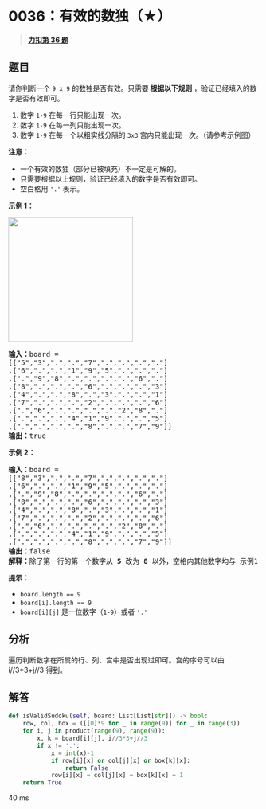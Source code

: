 # 0036：有效的数独（★）


> <u>**[力扣第 36 题](https://leetcode.cn/problems/valid-sudoku/)**</u>

## 题目

<p>请你判断一个 <code>9 x 9</code> 的数独是否有效。只需要<strong> 根据以下规则</strong> ，验证已经填入的数字是否有效即可。</p>

<ol>
<li>数字 <code>1-9</code> 在每一行只能出现一次。</li>
<li>数字 <code>1-9</code> 在每一列只能出现一次。</li>
<li>数字 <code>1-9</code> 在每一个以粗实线分隔的 <code>3x3</code> 宫内只能出现一次。（请参考示例图）</li>
</ol>



<p><strong>注意：</strong></p>

<ul>
<li>一个有效的数独（部分已被填充）不一定是可解的。</li>
<li>只需要根据以上规则，验证已经填入的数字是否有效即可。</li>
<li>空白格用 <code>'.'</code> 表示。</li>
</ul>



<p><strong>示例 1：</strong></p>
<img src="https://assets.leetcode-cn.com/aliyun-lc-upload/uploads/2021/04/12/250px-sudoku-by-l2g-20050714svg.png" style="height:250px; width:250px" />
<pre>
<strong>输入：</strong>board =
[["5","3",".",".","7",".",".",".","."]
,["6",".",".","1","9","5",".",".","."]
,[".","9","8",".",".",".",".","6","."]
,["8",".",".",".","6",".",".",".","3"]
,["4",".",".","8",".","3",".",".","1"]
,["7",".",".",".","2",".",".",".","6"]
,[".","6",".",".",".",".","2","8","."]
,[".",".",".","4","1","9",".",".","5"]
,[".",".",".",".","8",".",".","7","9"]]
<strong>输出：</strong>true
</pre>

<p><strong>示例 2：</strong></p>

<pre>
<strong>输入：</strong>board =
[["8","3",".",".","7",".",".",".","."]
,["6",".",".","1","9","5",".",".","."]
,[".","9","8",".",".",".",".","6","."]
,["8",".",".",".","6",".",".",".","3"]
,["4",".",".","8",".","3",".",".","1"]
,["7",".",".",".","2",".",".",".","6"]
,[".","6",".",".",".",".","2","8","."]
,[".",".",".","4","1","9",".",".","5"]
,[".",".",".",".","8",".",".","7","9"]]
<strong>输出：</strong>false
<strong>解释：</strong>除了第一行的第一个数字从<strong> 5</strong> 改为 <strong>8 </strong>以外，空格内其他数字均与 示例1 相同。 但由于位于左上角的 3x3 宫内有两个 8 存在, 因此这个数独是无效的。</pre>



<p><strong>提示：</strong></p>

<ul>
<li><code>board.length == 9</code></li>
<li><code>board[i].length == 9</code></li>
<li><code>board[i][j]</code> 是一位数字（<code>1-9</code>）或者 <code>'.'</code></li>
</ul>


## 分析

遍历判断数字在所属的行、列、宫中是否出现过即可。宫的序号可以由 i//3*3+j//3 得到。

## 解答

```python
def isValidSudoku(self, board: List[List[str]]) -> bool:
    row, col, box = ([[0]*9 for _ in range(9)] for _ in range(3))
    for i, j in product(range(9), range(9)):
        x, k = board[i][j], i//3*3+j//3
        if x != '.':
            x = int(x)-1
            if row[i][x] or col[j][x] or box[k][x]:
                return False
            row[i][x] = col[j][x] = box[k][x] = 1
    return True
```
40 ms
